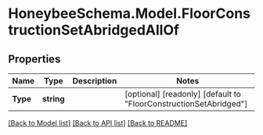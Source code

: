 
# HoneybeeSchema.Model.FloorConstructionSetAbridgedAllOf

## Properties

Name | Type | Description | Notes
------------ | ------------- | ------------- | -------------
**Type** | **string** |  | [optional] [readonly] [default to "FloorConstructionSetAbridged"]

[[Back to Model list]](../README.md#documentation-for-models)
[[Back to API list]](../README.md#documentation-for-api-endpoints)
[[Back to README]](../README.md)

